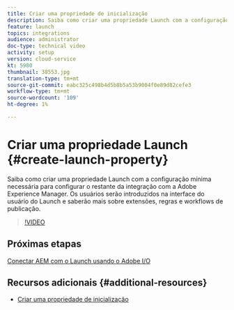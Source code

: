 ```yaml
---
title: Criar uma propriedade de inicialização
description: Saiba como criar uma propriedade Launch com a configuração mínima necessária para configurar o resto da integração. Os usuários serão introduzidos na interface do usuário do Launch e saberão mais sobre extensões, regras e workflows de publicação.
feature: launch
topics: integrations
audience: administrator
doc-type: technical video
activity: setup
version: cloud-service
kt: 5980
thumbnail: 38553.jpg
translation-type: tm+mt
source-git-commit: eabc325c498b4d5b8b5a53b9004f0e89d82cefe3
workflow-type: tm+mt
source-wordcount: '109'
ht-degree: 1%

---
```



# Criar uma propriedade Launch {#create-launch-property}

Saiba como criar uma propriedade Launch com a configuração mínima necessária para configurar o restante da integração com a Adobe Experience Manager. Os usuários serão introduzidos na interface do usuário do Launch e saberão mais sobre extensões, regras e workflows de publicação.

>[!VIDEO](https://video.tv.adobe.com/v/38553?quality=12&learn=on)

## Próximas etapas

[Conectar AEM com o Launch usando o Adobe I/O](connect-aem-launch-adobe-io.md)

## Recursos adicionais {#additional-resources}

* [Criar uma propriedade de inicialização](https://docs.adobe.com/content/help/en/core-services-learn/implementing-in-websites-with-launch/configure-launch/launch.html)
